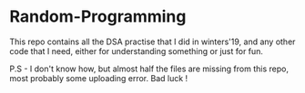 # Random-Programming

This repo contains all the DSA practise that I did in winters'19, and any other code that I need, either for understanding something or just for fun.

P.S - I don't know how, but almost half the files are missing from this repo, most probably some uploading error. Bad luck !
